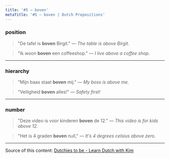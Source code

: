 ```yaml
---
title: '#5 — boven'
metaTitle: '#5 — boven | Dutch Prepositions'
---
```


### position

> "De tafel is **boven** Birgit."
> _— The table is above Birgit._

> "Ik woon **boven** een coffeeshop."
> _— I live above a coffee shop._

---

### hierarchy

> "Mijn baas staat **boven** mij."
> _— My boss is above me._

> "Veiligheid **boven** alles!"
> _— Safety first!_

---

### number

> "Deze video is voor kinderen **boven** de 12."
> _— This video is for kids above 12._

> "Het is 4 graden **boven** null,"
> _— It's 4 degrees celsius above zero._

---

Source of this content: [Dutchies to be - Learn Dutch with Kim](https://youtu.be/RDgvgbUeZgg)

